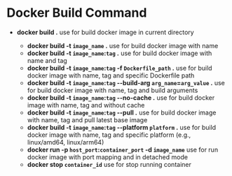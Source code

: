 # Docker Build Command

- **docker build .** use for build docker image in current directory

  - **docker build -t `image_name` .** use for build docker image with name
  - **docker build -t `image_name`:`tag` .** use for build docker image with name and tag
  - **docker build -t `image_name`:`tag` -f `Dockerfile_path` .** use for build docker image with name, tag and specific Dockerfile path
  - **docker build -t `image_name`:`tag` --build-arg `arg_name`=`arg_value` .** use for build docker image with name, tag and build arguments
  - **docker build -t `image_name`:`tag` --no-cache .** use for build docker image with name, tag and without cache
  - **docker build -t `image_name`:`tag` --pull .** use for build docker image with name, tag and pull latest base image
  - **docker build -t `image_name`:`tag` --platform `platform` .** use for build docker image with name, tag and specific platform (e.g., linux/amd64, linux/arm64)
  - **docker run -p `host_port`:`container_port` -d `image_name`** use for run docker image with port mapping and in detached mode 
  - **docker stop `container_id`** use for stop running container



